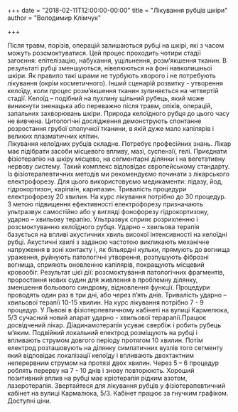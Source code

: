 +++
date = "2018-02-11T12:00:00-00:00"
title = "Лікування рубців шкіри"
author = "Володимир Клімчук"

+++

Після травм, порізів, операцій залишаються рубці на шкірі, які з часом можуть розсмоктуватися. Цей процес проходить чотири стадії загоєння: епітелізацію, набухання, ущільнення, розм’якшення тканин. В результаті рубці зменшуються, нівелюються на фоні навколишньої шкіри. Як правило такі шрами не турбують хворого і не потребують лікування (окрім косметичного). Інший сценарій розвитку - утворення келоїду, коли процес розм’якшення тканин зупиняється на четвертій стадії. Келоїд – подібний на пухлину щільний рубець, який може виникнути зненацька або переважно після травм, опіків, операцій, запальних захворювань шкіри. Природа келоїдного рубця до цього часу не вивчена. Цитологічні дослідження демонструють спонтанне розростання грубої сполучної тканини, в якій дуже мало капілярів і великих плазматичних клітин.  
Лікування келоїдних рубців складне. Потребує професійних знань. Лікар має підібрати засоби місцевого впливу, мазі, суспензії, гелі. Приєднати фізіотерапію на шкіру місцево, на сегментарні ділянки і на вегетативну нервову систему. Такий комплекс відповідає європейському стандарту.  
Із фізіотерапевтичних методів ми рекомендуємо починати з лікарського електрофорезу. Для цього використовуємо медикаменти: лідазу, йод, гідрокортизон, каріпаїн, карипазин. Тривалість процедури електрофорезу 20 хвилин. На курс лікування потрібно до 30 процедур. З метою підвищення ефективності електрофорезу призначають ультразвук самостійно або у вигляді фонофорезу гідрокортизону, ударно – хвильову терапію. Ультразвук сприяє розрихленню і розсмоктуванню келоїдного рубця. Ударно – хвильова терапія базується на впливі акустичних хвиль високої інтенсивності на келоїдні рубці. Акустичні хвилі з заданою частотою викликають механічне напруження в зоні контакту і, як більярдні кульки, прямують до вогнища ураження, руйнують патологічні утворення, розпушують фіброзні вогнища, сприяють оновленню капілярів, покращують місцевий кровообіг. Результат цієї дії: розсмоктування патологічних фрагментів, проростання нових судин для живлення в проблемну ділянку, зменшення больового синдрому, відновлення функції. Процедури проводять один раз в три дні, або через п’ять днів. Тривалість ударно – хвильової терапії 10-15 хвилин. На курс лікування потрібно 7 - 9 процедур. У Львові в фізіотерпевтичному кабінеті на вулиці Кармелюка, 5/3 сучасний новий апарат ударно - хвильової терарапії.Працює досвідчений лікар. Діадинамотерапія усуває свербіж і робить рубець м’яким. Подвійний локальний електрод розміщують на рубці і впливають струмом довгого періоду протягом 10 хвилин. Потім електрод розташовують на ділянку симпатичних вузлів того сегменту який відповідає локалізації келоїду і впливають двохтактним неперервним струмом на протязі двох хвилин. Через 5 – 6 процедур роблять перерву на 7 - 10 днів і знову повторюють. Хороший позитивний вплив на рубці має кріотерапія рідким азотом, лазеротерапія. Звертайтеся для лікування рубців у фізіотерапевтичний кабінет на вулиці Кармaлюка, 5/3. Кабінет працює за гнучким графіком. Доступні ціни. 


